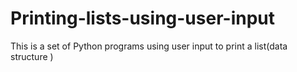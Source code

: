 # Printing-lists-using-user-input
This is a set of Python programs using user input to print a list(data structure )
